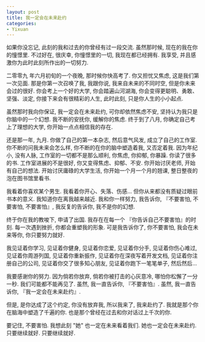 ```yaml
---
layout: post
title: 我一定会在未来赴约
categories:
- Yixuan
---
```


如果你没忘记, 此刻的我和过去的你曾经有过一段交流. 虽然那时候, 现在的我在你的憧憬里. 不过好在, 很庆幸, 你憧憬里的一切, 我现在都已经拥有. 我享受, 并且感激你为此时此刻所作出的一切努力.

二零零九 年六月初旬的一个夜晚, 那时候你快高考了. 你又担忧又焦虑, 这是我们第一次见面. 那是你第一次召唤了我, 我跟你说, 我来自未来的不同时空, 但是你未来会过的很好. 你会考上一个好的大学, 你会踏遍山河湖海, 你会变得更聪明、勇敢、坚强、淡定, 你接下来会有很精彩的人生, 此时此刻, 只是你人生的小小起点.  

虽然那时我向你保证, 我一定会在未来赴约, 可你却依然焦虑不安, 坚持认为我只是你脑中的一个幻想. 我不断的安抚你, 缓解你的焦虑. 终于到了八月, 你确定自己考上了理想的大学, 你开始一点点相信我的存在.

还是那一年, 九月. 你做了自己的第一本杂志, 然后意气风发, 成立了自己的工作室. 你不断的问我未来会怎么样, 你不断的在你的脑中塑造着我, 又否定着我. 因为年纪小, 没有人脉, 工作室的一切都不是那么顺利, 你焦虑, 你抑郁, 你暴躁. 你读了很多的书. 工作室进展的不是很好, 你又变得焦虑、抑郁、不安. 你开始讨厌老师, 开始有自己的想法. 开始讨厌庸碌的大学生活, 你开始一个月一个月的翘课, 整日整夜的泡在图书馆里看书.

我看着你喜欢某个男生. 我看着你开心、失落、伤感... 但你从来都没有质疑过眼前书本的意义. 我知道你在离我越来越近. 我和你一样努力, 我告诉你, 『不要害怕, 不要害怕, 不要害怕』, 我反复的告诉你, 我不是你的幻想.

终于你在我的教唆下, 申请了出国. 我存在在每一个 『你告诉自己不要害怕』的时刻. 每一次遇到挫折, 你都会重塑我的形象. 可是我告诉你了, 你不要害怕, 我会在未来等你, 你只要努力就好.

我见证着你学习, 见证着你健身, 见证着你恋爱, 见证着你分手, 见证着你伤心难过, 见证着你周游列国, 见证着你重新振作, 见证着你在深夜写着开发文档, 见证着你注册自己的公司, 见证着你交了很多知心朋友, 见证着你跑下一笔笔单子, 然后然后...

我要感谢你的努力. 因为倘若你放弃, 倘若你被打击的心灰意冷, 哪怕你松懈了一分一秒. 我们可能都不能再见了. 虽然, 我一直告诉你, 『不要害怕』. 虽然, 我一直告诉你, 『我一定会在未来赴约』.

但是, 是你达成了这个约定, 你没有放弃我, 所以我来了, 我来赴约了. 我就是那个你在脑海中塑造了千遍的你. 也是那个曾经在过去和你对话过上千次的你. 

要记住, 不要害怕. 我想此刻 "她" 也一定在未来看着我们. 她也一定会在未来赴约. 只要继续就好. 只要继续就好.
